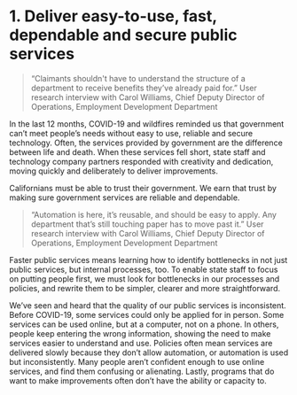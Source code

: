 # 1. Deliver easy-to-use, fast, dependable and secure public services 

>“Claimants shouldn't have to understand the structure of a department to receive benefits they’ve already paid for.”
User research interview with Carol Williams, Chief Deputy Director of Operations, Employment Development Department


In the last 12 months, COVID-19 and wildfires reminded us that government can’t meet people’s needs without easy to use, reliable and secure technology. Often, the services provided by government are the difference between life and death. When these services fell short, state staff and technology company partners responded with creativity and dedication, moving quickly and deliberately to deliver improvements. 

Californians must be able to trust their government.  We earn that trust by making sure government services are reliable and dependable. 

>“Automation is here, it’s reusable, and should be easy to apply. Any department that’s still touching paper has to move past it.”
User research interview with Carol Williams, Chief Deputy Director of Operations, Employment Development Department

Faster public services means learning how to identify bottlenecks in not just public services, but internal processes, too. To enable state staff to focus on putting people first, we must look for bottlenecks in our processes and policies, and rewrite them to be simpler, clearer and more straightforward. 

We’ve seen and heard that the quality of our public services is inconsistent. Before COVID-19, some services could only be applied for in person. Some services can be used online, but at a computer, not on a phone. In others, people keep entering the wrong information, showing the need to make services easier to understand and use. Policies often mean services are delivered slowly because they don’t allow automation, or automation is used but inconsistently. Many people aren’t confident enough to use online services, and find them confusing or alienating. Lastly, programs that do want to make improvements often don’t have the ability or capacity to.